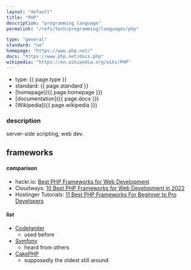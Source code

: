 ```yaml
---
layout: "default"
title: "PHP"
description: "programming language"
permalink: "/refs/tech/programming/languages/php"

type: "general"
standard: "no"
homepage: "https://www.php.net/"
docs: "https://www.php.net/docs.php"
wikipedia: "https://en.wikipedia.org/wiki/PHP"
---
```


- type: {{ page.type }}
- standard: {{ page.standard }}
- [homepage]({{ page.homepage }})
- [documentation]({{ page.docs }})
- [Wikipedia]({{ page.wikipedia }})

### description

server-side scripting, web dev.

## frameworks

#### comparison

- hackr.io: [Best PHP Frameworks for Web Development](https://hackr.io/blog/best-php-frameworks)
- Cloudways: [10 Best PHP Frameworks for Web Development in 2022](https://www.cloudways.com/blog/best-php-frameworks/)
- Hostinger Tutorials: [11 Best PHP Frameworks For Beginner to Pro Developers](https://www.hostinger.com/tutorials/best-php-framework)

#### list

- [CodeIgniter](https://codeigniter.com/)
    - used before
- [Symfony](https://symfony.com/)
    - heard from others
- [CakePHP](https://cakephp.org/)
    - supposedly the oldest still around
